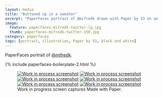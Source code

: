 ```yaml
---
layout: media
title: "Buttoned up in a sweater"
excerpt: "PaperFaces portrait of @mifredk drawn with Paper by 53 on an iPad."
image: 
  feature: paperfaces-mifredk-twitter-lg.jpg
  thumb: paperfaces-mifredk-twitter-150.jpg
category: paperfaces
tags: [portrait, illustration, Paper by 53, black and white]
---
```


PaperFaces portrait of [@mifredk](http://twitter.com/mifredk).

{% include paperfaces-boilerplate-2.html %}

<figure class="third">
	<a href="{{ site.url }}/images/paperfaces-mifredk-process-1-lg.jpg"><img src="{{ site.url }}/images/paperfaces-mifredk-process-1-600.jpg" alt="Work in process screenshot"></a>
	<a href="{{ site.url }}/images/paperfaces-mifredk-process-2-lg.jpg"><img src="{{ site.url }}/images/paperfaces-mifredk-process-2-600.jpg" alt="Work in process screenshot"></a>
	<a href="{{ site.url }}/images/paperfaces-mifredk-process-3-lg.jpg"><img src="{{ site.url }}/images/paperfaces-mifredk-process-3-600.jpg" alt="Work in process screenshot"></a>
	<a href="{{ site.url }}/images/paperfaces-mifredk-process-4-lg.jpg"><img src="{{ site.url }}/images/paperfaces-mifredk-process-4-600.jpg" alt="Work in process screenshot"></a>
	<a href="{{ site.url }}/images/paperfaces-mifredk-process-5-lg.jpg"><img src="{{ site.url }}/images/paperfaces-mifredk-process-5-600.jpg" alt="Work in process screenshot"></a>
	<a href="{{ site.url }}/images/paperfaces-mifredk-process-6-lg.jpg"><img src="{{ site.url }}/images/paperfaces-mifredk-process-6-600.jpg" alt="Work in process screenshot"></a>
	<figcaption>Work in progress screen captures Made with Paper.</figcaption>
</figure>